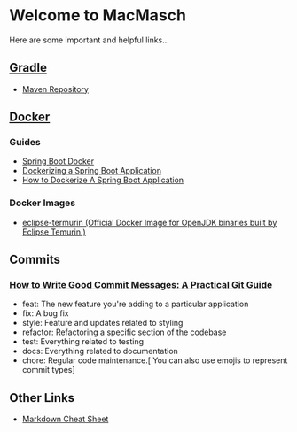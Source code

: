 # Welcome to MacMasch

Here are some important and helpful links...

## [Gradle](https://gradle.org/)

* [Maven Repository](https://mvnrepository.com/)

## [Docker](https://www.docker.com/)

### Guides

* [Spring Boot Docker](https://spring.io/guides/topicals/spring-boot-docker/)
* [Dockerizing a Spring Boot Application](https://www.baeldung.com/dockerizing-spring-boot-application)
* [How to Dockerize A Spring Boot Application](https://morioh.com/p/d11aae77dbd5)

### Docker Images

* [eclipse-termurin (Official Docker Image for OpenJDK binaries built by Eclipse Temurin.)](https://hub.docker.com/_/eclipse-temurin)

## Commits

### [How to Write Good Commit Messages: A Practical Git Guide](https://www.freecodecamp.org/news/writing-good-commit-messages-a-practical-guide/)

* feat: The new feature you're adding to a particular application
* fix: A bug fix
* style: Feature and updates related to styling
* refactor: Refactoring a specific section of the codebase
* test: Everything related to testing
* docs: Everything related to documentation
* chore: Regular code maintenance.[ You can also use emojis to represent commit types]

## Other Links

* [Markdown Cheat Sheet](https://www.markdownguide.org/cheat-sheet/)